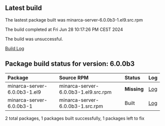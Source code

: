 ## Latest build
The lastest package built was minarca-server-6.0.0b3-1.el9.src.rpm

The build completed at Fri Jun 28 10:17:26 PM CEST 2024

The build was unsuccessful.

[Build Log](logs/minarca-server-6.0.0b3-1.el9.src.rpm.log)
## Package build status for version: 6.0.0b3
Package | Source RPM | Status | Log
:--- | :--- | :--- | :---
minarca-server-6.0.0b3-1.el9 | minarca-server-6.0.0b3-1.el9.src.rpm | **Missing** | [Log](logs/minarca-server-6.0.0b3-1.el9.src.rpm.log)
minarca-server-6.0.0b3-1 | minarca-server-6.0.0b3-1.src.rpm | Built | [Log](logs/minarca-server-6.0.0b3-1.src.rpm.log)

2 total packages, 1 packages built successfully, 1 packages left to fix
